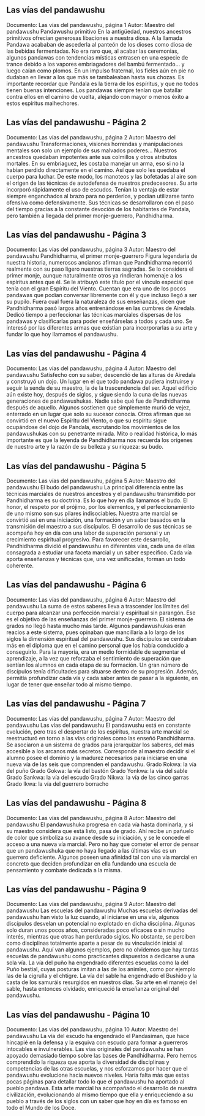 ## Las vías del pandawushu
Documento: Las vías del pandawushu, página 1
Autor: Maestro del pandawushu
Pandawushu primitivo
En la antigüedad, nuestros ancestros primitivos ofrecían generosas libaciones a nuestra diosa. A la llamada Pandawa acababan de ascederla al panteón de los dioses como diosa de las bebidas fermentadas.
No era raro que, al acabar las ceremonias, algunos pandawas con tendencias místicas entrasen en una especie de trance debido a los vapores embriagadores del bambú fermentado... y luego caían como plomos.
En un impulso fraternal, los fieles aún en pie no dudaban en llevar a los que más se tambaleaban hasta sus chozas. Es importante recordar que Pandala es la tierra de los espíritus, y que no todos tienen buenas intenciones. Los pandawas siempre tenían que batallar contra ellos en el camino de vuelta, alejando con mayor o menos éxito a estos espíritus malhechores.

## Las vías del pandawushu - Página 2
Documento: Las vías del pandawushu, página 2
Autor: Maestro del pandawushu
Transformaciones, visiones horrendas y manipulaciones mentales son solo un ejemplo de sus malvados poderes... Nuestros ancestros quedaban impotentes ante sus colmillos y otros atributos mortales.
En su embriaguez, les costaba manejar un arma, eso si no la habían perdido directamente en el camino. Así que solo les quedaba el cuerpo para luchar. De este modo, los manoteos y las bofetadas al aire son el origen de las técnicas de autodefensa de nuestros predecesores.
Su arte incorporó rápidamente el uso de escudos. Tenían la ventaja de estar siempre enganchados al brazo para no perderlos, y podían utilizarse tanto ofensiva como defensivamente.
Sus técnicas se desarrollaron con el paso del tiempo gracias a la constante devoción de los habitantes de Pandala, pero también a llegada del primer monje-guerrero, Pandhidharma.

## Las vías del pandawushu - Página 3
Documento: Las vías del pandawushu, página 3
Autor: Maestro del pandawushu
Pandhidharma, el primer monje-guerrero
Figura legendaria de nuestra historia, numerosos ancianos afirman que Pandhidharma recorrió realmente con su paso ligero nuestras tierras sagradas.
Se lo considera el primer monje, aunque naturalmente otros ya rindieran homenaje a los espíritus antes que él. Se le atribuyó este título por el vínculo especial que tenía con el gran Espíritu del Viento. Cuentan que era uno de los pocos pandawas que podían conversar libremente con él y que incluso llegó a ser su pupilo.
Fuera cual fuera la naturaleza de sus enseñanzas, dicen que Pandhidharma pasó largos años entrenándose en las cumbres de Airedala. Dedicó tiempo a perfeccionar las técnicas marciales dispersas de los pandawas y clasificarlas para poder enseñárselas a todos y cada uno. Se interesó por las diferentes armas que existían para incorporarlas a su arte y fundar lo que hoy llamamos el pandawushu.

## Las vías del pandawushu - Página 4
Documento: Las vías del pandawushu, página 4
Autor: Maestro del pandawushu
Satisfecho con su saber, descendió de las alturas de Airedala y construyó un dojo. Un lugar en el que todo pandawa pudiera instruirse y seguir la senda de su maestro, la de la trascendencia del ser. Aquel edificio aún existe hoy, después de siglos, y sigue siendo la cuna de las nuevas generaciones de pandawushukas.
Nadie sabe qué fue de Pandhidharma después de aquello. Algunos sostienen que simplemente murió de vejez, enterrado en un lugar que solo su sucesor conocía. Otros afirman que se convirtió en el nuevo Espíritu del Viento, o que su espíritu sigue ocupándose del dojo de Pandala, escrutando los movimientos de los pandawushukas con su penetrante mirada.
Mito o realidad histórica, lo más importante es que la leyenda de Pandhidharma nos recuerda los orígenes de nuestro arte y la razón de su belleza y su riqueza: su budo.

## Las vías del pandawushu - Página 5
Documento: Las vías del pandawushu, página 5
Autor: Maestro del pandawushu
El budo del pandawushu
La principal diferencia entre las técnicas marciales de nuestros ancestros y el pandawushu transmitido por Pandhidharma es su doctrina. Es lo que hoy en día llamamos el budo. El honor, el respeto por el prójimo, por los elementos, y el perfeccionamiento de uno mismo son sus pilares indisociables.
Nuestra arte marcial se convirtió así en una iniciación, una formación y un saber basados en la transmisión del maestro a sus discípulos. El desarrollo de sus técnicas se acompaña hoy en día con una labor de superación personal y un crecimiento espiritual progresivo.
Para favorecer este desarrollo, Pandhidharma dividió el pandawushu en diferentes vías, cada una de ellas consagrada a estudiar una faceta marcial y un saber específico.
Cada vía aporta enseñanzas y técnicas que, una vez unificadas, forman un todo coherente.

## Las vías del pandawushu - Página 6
Documento: Las vías del pandawushu, página 6
Autor: Maestro del pandawushu
La suma de estos saberes lleva a trascender los límites del cuerpo para alcanzar una perfección marcial y espiritual sin parangón. Ese es el objetivo de las enseñanzas del primer monje-guerrero.
El sistema de grados no llegó hasta mucho más tarde. Algunos pandawushukas eran reacios a este sistema, pues opinaban que mancillaría a lo largo de los siglos la dimensión espiritual del pandawushu. Sus discípulos se centraban más en el diploma que en el camino personal que los había conducido a conseguirlo.
Para la mayoría, era un medio formidable de segmentar el aprendizaje, a la vez que reforzaba el sentimiento de superación que sentían los alumnos en cada etapa de su formación.
Un gran número de discípulos tenía dificultades para situarse dentro de su progresión. Además, permitía profundizar cada vía y cada saber antes de pasar a la siguiente, en lugar de tener que enseñar todo al mismo tiempo.

## Las vías del pandawushu - Página 7
Documento: Las vías del pandawushu, página 7
Autor: Maestro del pandawushu
Las vías del pandawushu
El pandawushu está en constante evolución, pero tras el despertar de los espíritus, nuestra arte marcial se reestructuró en torno a las vías originales como las enseñó Pandhidharma.
Se asociaron a un sistema de grados para jerarquizar los saberes, del más accesible a los arcanos más secretos. Corresponde al maestro decidir si el alumno posee el dominio y la madurez necesarios para iniciarse en una nueva vía de las seis que comprenden el pandawushu.
Grado Rokwa: la vía del puño
Grado Gokwa: la vía del bastón
Grado Yonkwa: la vía del sable
Grado Sankwa: la vía del escudo
Grado Nikwa: la vía de las cinco garras
Grado Ikwa: la vía del guerrero borracho

## Las vías del pandawushu - Página 8
Documento: Las vías del pandawushu, página 8
Autor: Maestro del pandawushu
El pandawushuka progresa en cada vía hasta dominarla, y si su maestro considera que está listo, pasa de grado. Ahí recibe un pañuelo de color que simboliza su avance desde su iniciación, y se le concede el acceso a una nueva vía marcial.
Pero no hay que cometer el error de pensar que un pandawushuka que no haya llegado a las últimas vías es un guerrero deficiente. Algunos poseen una afinidad tal con una vía marcial en concreto que deciden profundizar en ella fundando una escuela de pensamiento y combate dedicada a la misma.

## Las vías del pandawushu - Página 9
Documento: Las vías del pandawushu, página 9
Autor: Maestro del pandawushu
Las escuelas del pandawushu
Muchas escuelas derivadas del pandawushu han visto la luz cuando, al iniciarse en una vía, algunos discípulos desvelan un potencial no explotado en dicha disciplina.
Algunas solo duran unos pocos años, consideradas poco eficaces o sin mucho interés, mientras que otras han perdurado siglos. No obstante, se perciben como disciplinas totalmente aparte a pesar de su vinculación inicial al pandawushu.
Aquí van algunos ejemplos, pero no olvidemos que hay tantas escuelas de pandawushu como practicantes dispuestos a dedicarse a una sola vía.
La vía del puño ha engendrado diferentes escuelas como la del Puño bestial, cuyas posturas imitan a las de los animles, como por ejemplo las de la cigrulla y el chtigre.
La vía del sable ha engendrado el Bushido y la casta de los samuráis resurgidos en nuestros días. Su arte en el manejo del sable, hasta entonces olvidado, enriqueció la enseñanza original del pandawushu.

## Las vías del pandawushu - Página 10
Documento: Las vías del pandawushu, página 10
Autor: Maestro del pandawushu
La vía del escudo ha engendrado el Pandasiman, que hace hincapié en la defensa y la esquiva con escudo para formar a guerreros intocables e invulnerables.
Las vías originales del pandawushu se han apoyado demasiado tiempo sobre las bases de Pandhidharma. Pero hemos comprendido la riqueza que aporta la diversidad de disciplinas y competencias de las otras escuelas, y nos esforzamos por hacer que el pandawushu evolucione hacia nuevos niveles.
Haría falta más que estas pocas páginas para detallar todo lo que el pandawushu ha aportado al pueblo pandawa. Esta arte marcial ha acompañado el desarrollo de nuestra civilización, evolucionando al mismo tiempo que ella y enriqueciendo a su pueblo a través de los siglos con un saber que hoy en día es famoso en todo el Mundo de los Doce.

